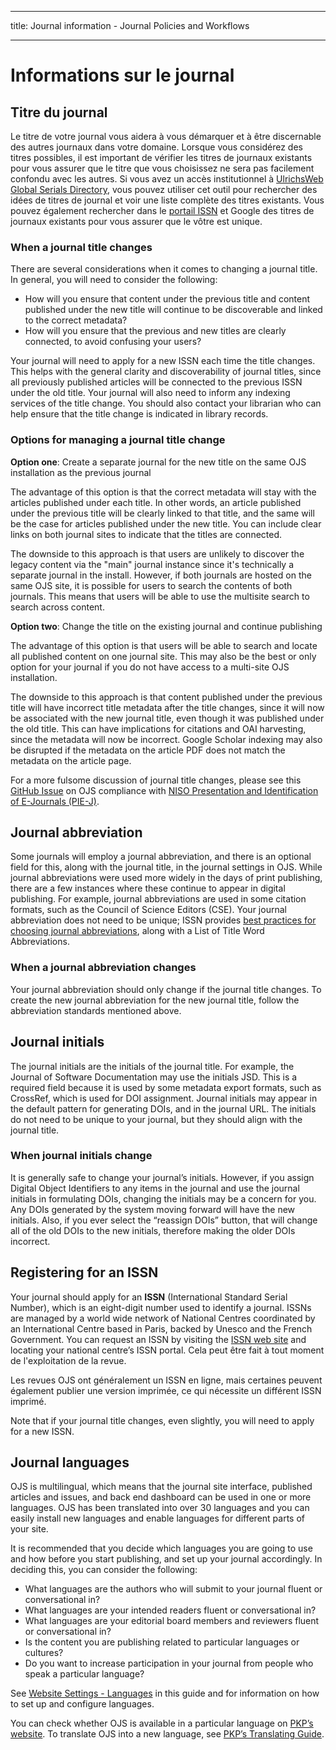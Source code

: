 - - -
title: Journal information - Journal Policies and Workflows
- - -

# Informations sur le journal

## Titre du journal

Le titre de votre journal vous aidera à vous démarquer et à être discernable des autres journaux dans votre domaine. Lorsque vous considérez des titres possibles, il est important de vérifier les titres de journaux existants pour vous assurer que le titre que vous choisissez ne sera pas facilement confondu avec les autres. Si vous avez un accès institutionnel à [UlrichsWeb Global Serials Directory](http://ulrichsweb.serialssolutions.com/login), vous pouvez utiliser cet outil pour rechercher des idées de titres de journal et voir une liste complète des titres existants. Vous pouvez également rechercher dans le [portail ISSN](https://portal.issn.org/) et Google des titres de journaux existants pour vous assurer que le vôtre est unique.

### When a journal title changes

There are several considerations when it comes to changing a journal title. In general, you will need to consider the following:

* How will you ensure that content under the previous title and content published under the new title will continue to be discoverable and linked to the correct metadata?
* How will you ensure that the previous and new titles are clearly connected, to avoid confusing your users?

Your journal will need to apply for a new ISSN each time the title changes. This helps with the general clarity and discoverability of journal titles, since all previously published articles will be connected to the previous ISSN under the old title. Your journal will also need to inform any indexing services of the title change. You should also contact your librarian who can help ensure that the title change is indicated in library records.

### Options for managing a journal title change

**Option one**: Create a separate journal for the new title on the same OJS installation as the previous journal

The advantage of this option is that the correct metadata will stay with the articles published under each title. In other words, an article published under the previous title will be clearly linked to that title, and the same will be the case for articles published under the new title. You can include clear links on both journal sites to indicate that the titles are connected.

The downside to this approach is that users are unlikely to discover the legacy content via the "main" journal instance since it's technically a separate journal in the install. However, if both journals are hosted on the same OJS site, it is possible for users to search the contents of both journals. This means that users will be able to use the multisite search to search across content.

**Option two**: Change the title on the existing journal and continue publishing

The advantage of this option is that users will be able to search and locate all published content on one journal site. This may also be the best or only option for your journal if you do not have access to a multi-site OJS installation.

The downside to this approach is that content published under the previous title will have incorrect title metadata after the title changes, since it will now be associated with the new journal title, even though it was published under the old title. This can have implications for citations and OAI harvesting, since the metadata will now be incorrect. Google Scholar indexing may also be disrupted if the metadata on the article PDF does not match the metadata on the article page.

For a more fulsome discussion of journal title changes, please see this [GitHub Issue](https://github.com/pkp/pkp-lib/issues/2505) on OJS compliance with [NISO Presentation and Identification of E-Journals (PIE-J)](http://www.niso.org/workrooms/piej).

## Journal abbreviation

Some journals will employ a journal abbreviation, and there is an optional field for this, along with the journal title, in the journal settings in OJS. While journal abbreviations were used more widely in the days of print publishing, there are a few instances where these continue to appear in digital publishing. For example, journal abbreviations are used in some citation formats, such as the Council of Science Editors (CSE). Your journal abbreviation does not need to be unique; ISSN provides [best practices for choosing journal abbreviations](https://www.issn.org/services/online-services/access-to-the-ltwa/), along with a List of Title Word Abbreviations.

### When a journal abbreviation changes

Your journal abbreviation should only change if the journal title changes. To create the new journal abbreviation for the new journal title, follow the abbreviation standards mentioned above.

## Journal initials

The journal initials are the initials of the journal title. For example, the Journal of Software Documentation may use the initials JSD. This is a required field because it is used by some metadata export formats, such as CrossRef, which is used for DOI assignment. Journal initials may appear in the default pattern for generating DOIs, and in the journal URL. The initials do not need to be unique to your journal, but they should align with the journal title.

### When journal initials change

It is generally safe to change your journal’s initials. However, if you assign Digital Object Identifiers to any items in the journal and use the journal initials in formulating DOIs, changing the initials may be a concern for you. Any DOIs generated by the system moving forward will have the new initials. Also, if you ever select the “reassign DOIs” button, that will change all of the old DOIs to the new initials, therefore making the older DOIs incorrect.

## Registering for an ISSN

Your journal should apply for an **ISSN** (International Standard Serial Number), which is an eight-digit number used to identify a journal. ISSNs are managed by a world wide network of National Centres coordinated by an International Centre based in Paris, backed by Unesco and the French Government. You can request an ISSN by visiting the [ISSN web site](http://www.issn.org/) and locating your national centre’s ISSN portal. Cela peut être fait à tout moment de l'exploitation de la revue.

Les revues OJS ont généralement un ISSN en ligne, mais certaines peuvent également publier une version imprimée, ce qui nécessite un différent ISSN imprimé.

Note that if your journal title changes, even slightly, you will need to apply for a new ISSN.

## Journal languages

OJS is multilingual, which means that the journal site interface, published articles and issues, and back end dashboard can be used in one or more languages. OJS has been translated into over 30 languages and you can easily install new languages and enable languages for different parts of your site.

It is recommended that you decide which languages you are going to use and how before you start publishing, and set up your journal accordingly. In deciding this, you can consider the following:

* What languages are the authors who will submit to your journal fluent or conversational in?
* What languages are your intended readers fluent or conversational in?
* What languages are your editorial board members and reviewers fluent or conversational in?
* Is the content you are publishing related to particular languages or cultures?
* Do you want to increase participation in your journal from people who speak a particular language?

See [Website Settings - Languages](https://docs.pkp.sfu.ca/learning-ojs/en/settings-website#languages) in this guide and for information on how to set up and configure languages.

You can check whether OJS is available in a particular language on [PKP’s website](https://pkp.sfu.ca/contributors/translation/#ojs-languages). To translate OJS into a new language, see [PKP’s Translating Guide](https://docs.pkp.sfu.ca/translating-guide/en/).
